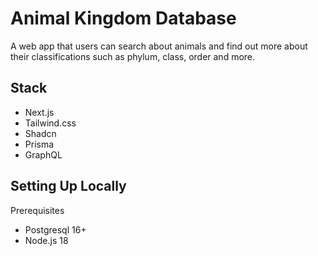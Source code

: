 # Animal Kingdom Database

A web app that users can search about animals and find out more about their classifications such as phylum, class, order and more. 

## Stack
- Next.js
- Tailwind.css
- Shadcn
- Prisma
- GraphQL

## Setting Up Locally

Prerequisites
- Postgresql 16+
- Node.js 18


[//]: # (To seed database:)
[//]: # (npx ts-node ./prisma/seed.ts)

